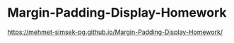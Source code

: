 # Margin-Padding-Display-Homework

https://mehmet-simsek-pg.github.io/Margin-Padding-Display-Homework/
